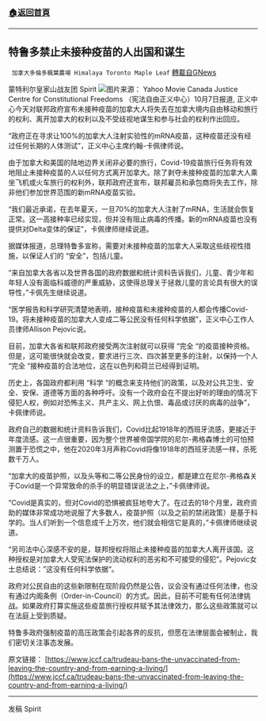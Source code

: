 ###  [:house:返回首頁](https://github.com/ourhimalayas/txt)
---


## 特鲁多禁止未接种疫苗的人出国和谋生
` 加拿大多倫多楓葉農場 Himalaya Toronto Maple Leaf` [轉載自GNews](https://gnews.org/zh-hans/1581972/)

蒙特利尔皇家山战友团 Spirit
![](https://assets.gnews.org/wp-content/uploads/2021/10/4855bacca3fb37df9a8f4cdb1cdd79c2.jpg)图片来源： Yahoo Movie Canada
Justice Centre for Constitutional Freedoms （宪法自由正义中心）10月7日报道, 正义中心今天对联邦政府宣布未接种疫苗的加拿大人将失去在加拿大境内自由移动和旅行的权利、离开加拿大的权利以及不受歧视地谋生和参与社会的权利作出回应。

“政府正在寻求让100%的加拿大人注射实验性的mRNA疫苗，这种疫苗还没有经过任何长期的人体测试”，正义中心主席约翰-卡佩律师说。

由于加拿大和美国的陆地边界关闭非必要的旅行，Covid-19疫苗旅行任务将有效地阻止未接种疫苗的人以任何方式离开加拿大。除了剥夺未接种疫苗的加拿大人乘坐飞机或火车旅行的权利外，联邦政府还宣布，联邦雇员和承包商将失去工作，除非他们参加世界范围的新mRNA疫苗实验。

“我们最近承诺，在去年夏天，一旦70%的加拿大人注射了mRNA，生活就会恢复正常。这一高接种率已经实现，但并没有阻止病毒的传播。新的mRNA疫苗也没有提供对Delta变体的保证”，卡佩律师继续说道。

据媒体报道，总理特鲁多宣称，需要对未接种疫苗的加拿大人采取这些歧视性措施，以保证人们的 “安全”，包括儿童。

“来自加拿大各省以及世界各国的政府数据和统计资料告诉我们，儿童、青少年和年轻人没有面临科威德的严重威胁，这使得总理关于拯救儿童的言论具有很大的误导性，”卡佩先生继续说道。

“医学报告和科学研究清楚地表明，接种疫苗和未接种疫苗的人都会传播Covid-19。将未接种疫苗的加拿大人变成二等公民没有任何科学依据”，正义中心工作人员律师Allison Pejovic说。

目前，加拿大各省和联邦政府接受两次注射就可以获得 “完全 “的疫苗接种资格。但是，这可能很快就会改变，要求进行三次、四次甚至更多的注射，以保持一个人 “完全 “接种疫苗的合法地位，这在以色列和荷兰已经得到证明。

历史上，各国政府都利用 “科学 “的概念来支持他们的政策，以及对公共卫生、安全、安保、道德等方面的各种呼吁。没有一个政府会在不提出好听的理由的情况下侵犯人权，例如对恐怖主义、共产主义、网上仇恨、毒品或讨厌的病毒的战争”，卡佩律师说。

政府自己的数据和统计资料告诉我们，Covid比起1918年的西班牙流感，更接近于年度流感。这一点很重要，因为整个世界被帝国学院的尼尔-弗格森博士的可怕预测置于恐慌之中，他在2020年3月声称Covid将像1918年的西班牙流感一样，杀死数千万人。

“加拿大的疫苗护照，以及头等和二等公民身份的设立，都是建立在尼尔-弗格森关于Covid是一个异常致命的杀手的明显错误说法之上，”卡佩律师说。

“Covid是真实的，但对Covid的恐惧被疯狂地夸大了。在过去的18个月里，政府资助的媒体非常成功地说服了大多数人，疫苗护照（以及之前的禁闭政策）是基于科学的。当人们听到一个信息成千上万次，他们就会相信它是真的，”卡佩律师继续说道。

“另司法中心深感不安的是，联邦授权将阻止未接种疫苗的加拿大人离开该国。这种授权是对加拿大人受宪法保护的流动权利的恶劣和不可接受的侵犯”。Pejovic女士总结说：”这没有任何科学依据“。

政府对公民自由的这些新限制在现阶段仍然是公告，议会没有通过任何法律，也没有通过内阁条例（Order-in-Council）的方式。因此，目前不可能有任何法律挑战。如果政府打算实施这些疫苗旅行授权并赋予其法律效力，那么这些政策就可以在法庭上受到质疑。

特鲁多政府强制疫苗的高压政策会引起各界的反抗，但愿在法律层面会被制止，我们密切关注事态发展。

原文链接：
[https://www.jccf.ca/trudeau-bans-the-unvaccinated-from-leaving-the-country-and-from-earning-a-living/](https://www.jccf.ca/trudeau-bans-the-unvaccinated-from-leaving-the-country-and-from-earning-a-living/)

* * *

发稿 Spirit


![]()

